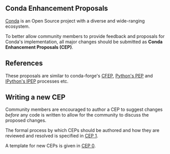 ## Conda Enhancement Proposals

[Conda](https://docs.conda.io/) is an Open Source project with a diverse and wide-ranging ecosystem.

To better allow community members to provide feedback and proposals
for Conda's implementation, all major changes should be submitted as
**Conda Enhancement Proposals (CEP)**.

## References

These proposals are similar to conda-forge's [CFEP](https://github.com/conda-forge/cfep),
[Python's PEP](https://www.python.org/dev/peps/) and [IPython's IPEP](https://github.com/ipython/ipython/wiki/IPEPs:-IPython-Enhancement-Proposals) processes etc.

## Writing a new CEP

Community members are encouraged to author a CEP to suggest changes *before*
any code is written to allow for the community to discuss the proposed changes.

The formal process by which CEPs should be authored and how they are reviewed
and resolved is specified in [CEP 1](https://github.com/conda/ceps/blob/main/cep-1.md).

A template for new CEPs is given in [CEP 0](https://github.com/conda/ceps/blob/main/cep-0.md).
